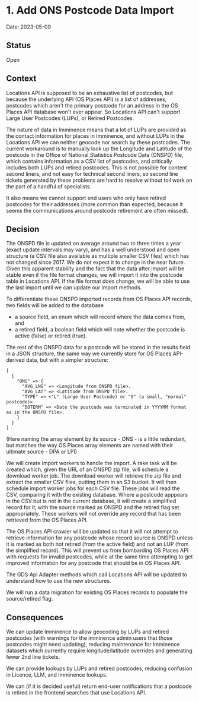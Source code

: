 # 1. Add ONS Postcode Data Import

Date: 2023-05-09

## Status

Open

## Context

Locations API is supposed to be an exhaustive list of postcodes, but because the underlying API (OS Places API) is a list of addresses, postcodes which aren't the primary postcode for an address in the OS Places API database won't ever appear. So Locations API can't support Large User Postcodes (LUPs), or Retired Postcodes.

The nature of data in Imminence means that a lot of LUPs are provided as the contact information for places in Imminence, and without LUPs in the Locations API we can neither geocode nor search by these postcodes. The current workaround is to manually look up the Longitude and Latitude of the postcode in the Office of National Statistics Postcode Data (ONSPD) file, which contains information as a CSV list of postcodes, and critically includes both LUPs and retired postcodes. This is not possible for content second liners, and not easy for technical second liners, so second line tickets generated by these problems are hard to resolve without toil work on the part of a handful of specialists.

It also means we cannot support end users who only have retired postcodes for their addresses (more common than expected, because it seems the communications around postcode retirement are often missed).

## Decision

The ONSPD file is updated on average around two to three times a year (exact update intervals may vary), and has a well understood and open structure (a CSV file also available as multiple smaller CSV files) which has not changed since 2017. We do not expect it to change in the near future. Given this apparent stability and the fact that the data after import will be stable even if the file format changes, we will import it into the postcode table in Locations API. If the file format does change, we will be able to use the last import until we can update our import methods.

To differentiate these ONSPD imported records from OS Places API records, two fields will be added to the database
- a source field, an enum which will record where the data comes from, and
- a retired field, a boolean field which will note whether the postcode is active (false) or retired (true).

The rest of the ONSPD data for a postcode will be stored in the results field in a JSON structure, the same way we currently store for OS Places API-derived data, but with a simpler structure:

```
[
  {
    "ONS" => {
      "AVG_LNG" => <Longitude from ONSPD file>.
      "AVG_LAT" => <Latitude from ONSPD file>.
      "TYPE" => <"L" (Large User Postcode) or "S" (a small, "normal" postcode)>.
      "DOTERM" => <Date the postcode was terminated in YYYYMM format as in the ONSPD file>,
    }
  }
]
```

(Here naming the array element by its source - ONS - is a little redundant, but matches the way OS Places array elements are named with their ultimate source - DPA or LPI)

We will create import workers to handle the import. A rake task will be created which, given the URL of an ONSPD zip file, will schedule a download worker job. The download worker will retrieve the zip file and extract the smaller CSV files, putting them in an S3 bucket. It will then schedule import worker jobs for each CSV file. These jobs will read the CSV, comparing it with the existing database. Where a postcode apppears in the CSV but is not in the current database, it will create a simplified record for it, with the source marked as ONSPD and the retired flag set appropriately. These workers will not override any record that has been retrieved from the OS Places API.

The OS Places API crawler will be updated so that it will not attempt to retrieve information for any postcode whose record source is ONSPD unless it is marked as both not retired (from the active field) and not an LUP (from the simplified record). This will prevent us from bombarding OS Places API with requests for invalid postcodes, while at the same time attempting to get improved information for any postcode that should be in OS Places API.

The GDS Api Adapter methods which call Locations API will be updated to understand how to use the new structures.

We will run a data migration for existing OS Places records to populate the source/retired flag.

## Consequences

We can update Imminence to allow geocoding by LUPs and retired postcodes (with warnings for the imminence admin users that those postcodes might need updating), reducing maintenance for Imminence datasets which currently require longitude/latitude overrides and generating fewer 2nd line tickets.

We can provide lookups by LUPs and retired postcodes, reducing confusion in Licence, LLM, and Imminence lookups.

We can (if it is decided useful) return end-user notifications that a postcode is retired in the frontend searches that use Locations API.